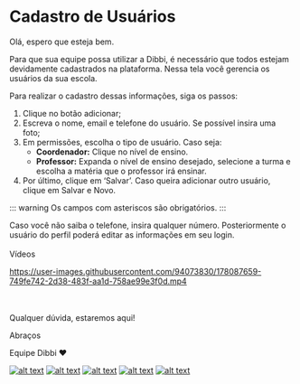 # Cadastro de Usuários

Olá, espero que esteja bem.

Para que sua equipe possa utilizar a Dibbi, é necessário que todos estejam devidamente cadastrados na plataforma. Nessa tela você gerencia os usuários da sua escola. 

Para realizar o cadastro dessas informações, siga os passos:

1. Clique no botão adicionar; <br>
2. Escreva o nome, email e telefone do usuário. Se possível insira uma foto;<br>
3. Em permissões, escolha o tipo de usuário. Caso seja:<br>
    - **Coordenador:** Clique no nível de ensino.<br>
    - **Professor:** Expanda o nível de ensino desejado, selecione a turma e escolha a matéria que o professor irá ensinar.<br>
4. Por último, clique em ‘Salvar’. Caso queira adicionar outro usuário, clique em Salvar e Novo.

::: warning
Os campos com asteriscos são obrigatórios.
:::

Caso você não saiba o telefone, insira qualquer número. Posteriormente o usuário do perfil poderá editar as informações em seu login.
<br><br>
Vídeos

https://user-images.githubusercontent.com/94073830/178087659-749fe742-2d38-483f-aa1d-758ae99e3f0d.mp4

<br><br>
Qualquer dúvida, estaremos aqui!

Abraços

Equipe Dibbi :heart:

[![alt text][1.1]][1]
[![alt text][2.1]][2]
[![alt text][3.1]][3]
[![alt text][4.1]][4]
[![alt text][5.1]][5]

[1.1]: https://orendevelopers.com.br/basedibbi/docsfacebook1.png (Siga nosso Instagram)   
[2.1]: https://orendevelopers.com.br/basedibbi/docsinsta.png (Curta nossa Fanpage) 
[3.1]: https://orendevelopers.com.br/basedibbi/websitedocs1.png (Acesse nosso site)  
[4.1]: https://orendevelopers.com.br/basedibbi/linkedindocs.png (Acompanhe nosso Linkedin)
[5.1]: https://orendevelopers.com.br/basedibbi/whatsappdocs.png (Fale pelo Whatsapp)

[1]: https://www.facebook.com/dibbi.plataforma
[2]: https://www.instagram.com/dibbi.plataforma/
[3]: https://dibbi.com.br/
[4]: https://www.linkedin.com/company/dibbi-plataforma
[5]: https://api.whatsapp.com/send?phone=5585991077098&text=Ol%C3%A1,%20estou%20vindo%20do%20site%20e%20gostaria%20de%20mais%20informa%C3%A7%C3%B5es%20sobre%20a%20Dibbi